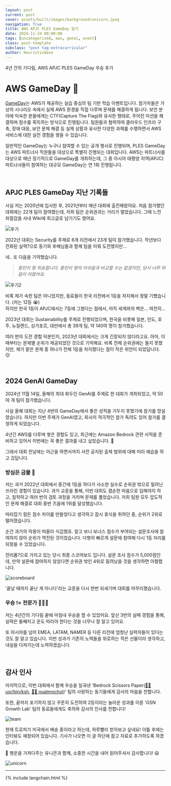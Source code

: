 ```yaml
---
layout: post
current: post
cover: assets/built/images/background/unicorn.jpeg
navigation: True
title: AWS APJC PLES GameDay 일기
date: 2024-11-24 00:00:00
tags: [uncategorized, aws, genai, event]
class: post-template
subclass: "post tag-extracurricular"
author: HeuristicWave
---
```


4년 간의 기다림, AWS APJC PLES GameDay 우승 후기

# AWS GameDay 🦄

[GameDay](https://aws.amazon.com/ko/gameday/)는 AWS가 제공하는 실습 중심의 팀 기반 학습 이벤트입니다. 참가자들은 가상의 시나리오 속에서 실제 AWS 환경을 직접 다루며 문제를 해결하게 됩니다.
보안 분야에 익숙한 분들에게는 CTF(Capture The Flag)와 유사한 형태로, 주어진 미션을 해결하며 점수를 획득하는 방식으로 진행됩니다.
팀원들과 협력하여 클라우드 인프라 구축, 장애 대응, 보안 문제 해결 등 실제 상황과 유사한 다양한 과제를 수행하면서 AWS 서비스에 대한 실전 경험을 쌓을 수 있습니다.

일반적인 GameDay는 누구나 참여할 수 있는 공개 행사로 진행되며, PLES GameDay는 AWS 파트너사 직원들을 대상으로 특별히 진행되는 대회입니다.
AWS는 파트너사를 대상으로 매년 정기적으로 GameDay를 개최하는데, 그 중 아시아 태평양 지역(APJC) 파트너사들이 참여하는 대규모 GameDay는 연 1회 진행됩니다.

<br>

## APJC PLES GameDay 지난 기록들

사실 저는 2020년에 입사한 후, 2021년부터 매년 대회에 출전해왔어요.
처음 참가했던 대회에는 22개 팀이 참여했는데, 저희 팀은 순위권과는 거리가 멀었습니다.
그때 느낀 좌절감을 사내 Wiki에 회고글로 남기기도 했어요.

![후기](../../assets/built/images/post/etc/review.png)

2022년 대회는 Security를 주제로 6개 리전에서 23개 팀이 참가했습니다. 작년보다 진화된 실력?으로 동기와 후배님들과 함께 팀을 이뤄 도전했지만...

네.. 또 다음을 기약했습니다.

> _흥민이 형 죄송합니다. 흥민이 형의 아쉬움과 비교할 수는 없겠지만, 당시 너무 마음이 아팠어요._

![후기2](../../assets/built/images/post/etc/review2.png)

비록 제가 속한 팀은 아니었지만, 동료들이 한국 리전에서 1등을 차지해서 정말 기뻤습니다. (저는 12등 😭) <br>
하지만 한국 1등이 APJC에서는 7등에 그쳤다는 점에서, 아직 세계와의 벽은... 여전히...

2023년 대회는 Sustainability를 주제로 진행되었으며, 한국을 비롯해 일본, 인도, 호주, 뉴질랜드, 싱가포르, 대만에서 총 39개 팀, 약 140여 명이 참가했습니다.

여러 번의 도전 경험 덕분인지, 2023년 대회에서는 크게 긴장되지 않더라고요. 아마, 이때부터는 문제별 순위가 제공되었던 것으로 기억해요.
비록 전체 순위권에는 들지 못했지만, 제가 맡은 문제 중 하나가 전체 1등을 차지했다는 점이 작은 위안이 되었답니다. 😌

<br>

## 2024 GenAI GameDay

2024년 11월 14일, 올해의 최대 화두인 GenAI를 주제로 한 대회가 개최되었고, 약 50여 개 팀이 참가했습니다.

사실 올해 대회는 지난 4번의 GameDay에서 좋은 성적을 거두지 못했기에 참가를 망설였습니다. 하지만 이번 주제가 GenAI였고, 회사의 적극적인 참가 독려도 있어 참가를 결정하게 되었습니다.

4년간 AWS를 다루며 쌓은 경험도 있고, 최근에는 Amazon Bedrock 관련 서적을 준비하고 있어서 이번에는 꼭 좋은 결과를 내고 싶었습니다. 🙏

그래서 대회 전날에는 야근을 하면서까지 사전 공지된 출제 범위에 대해 미리 예습을 하고 갔답니다.

### 방심은 금물 🚫

저는 과거 2022년 대회에서 중간에 1등을 하다가 사소한 실수로 순위권 밖으로 밀려난 쓰라린 경험이 있습니다.
과거 교훈을 통해, 이번 대회도 겸손한 마음으로 임해야지 하고, 침착하고 여러 번의 검토 과정을 거치며 문제를 풀었습니다.
저희 팀원 모두 압도적인 문제 해결로 대회 중반 즈음에 1위를 달성했습니다.

따라잡기 힘든 점수 차이를 만들었다고 생각하고 잠시 휴식을 취하던 중, 순위가 2위로 떨어졌습니다.

순간 과거의 악몽이 떠올라 식겁했죠. 알고 보니 보너스 점수가 부여되는 설문조사에 참여하지 않아 순위가 역전된 것이었습니다. 다행히 빠르게 설문에 참여해 다시 1등 자리를 되찾을 수 있었습니다.

전리품?으로 가지고 있는 당시 최종 스코어보드 입니다. 설문 조사 점수가 5,000점인데, 만약 설문에 참여하지 않았다면 순위권 밖인 4위로 밀려났을 것을 생각하면 아찔합니다.

![scoreboard](../../assets/built/images/post/etc/scoreboard.png)

'끝날 때까지 끝난 게 아니다'라는 교훈을 다시 한번 되새기며 대회를 마무리했습니다.

### 우승 != 전문가 🧑🏻‍💻

저는 4년간의 기다림 끝에 마침내 우승을 할 수 있었어요.
앞선 3번의 실패 경험을 통해, 실력은 둘째치고 운도 따라야 한다는 것을 너무나 잘 알고 있어요.

또 아시아를 넘어 EMEA, LATAM, NAMER 등 다른 리전에 엄청난 실력자들이 있다는 것도 잘 알고 있습니다.
이번 성과가 기존의 노력들을 위로하는 작은 선물이라 생각하고, 내실을 다져가는데 노력하겠습니다.

<br>

## 감사 인사

마지막으로, 이번 대회에서 함께 우승을 일궈낸 'Bedrock Scissors Paper([🏃🏻 usr/bin/ksh](https://user-bin-ksh.medium.com/), [🏃‍♂️ nuatmochoi](https://medium.com/@nuatmochoi))' 팀의 사랑하는 동기들에게 감사의 마음을 전합니다.

또한, 끝까지 포기하지 않고 꾸준히 도전하여 2등이라는 놀라운 성과를 이룬 'GSN Growth Lab' 팀의 동료들에게도 축하와 감사의 인사를 전합니다!

![team](../../assets/built/images/post/etc/team.png)

현재 트로피가 미국에서 배송 중이라고 하는데, 하루빨리 받아보고 싶네요!
이틀 후에는 인터뷰도 예정되어 있습니다. 기사가 나오면 이 글 하단에 참고 자료로 추가하도록 하겠습니다.

🦄 행운을 가져다주는 유니콘과 함께, 소중한 시간을 내어 읽어주셔서 감사합니다! 😃

![unicorn](../../assets/built/images/background/unicorn.jpeg)

---

{% include langchain.html %}

